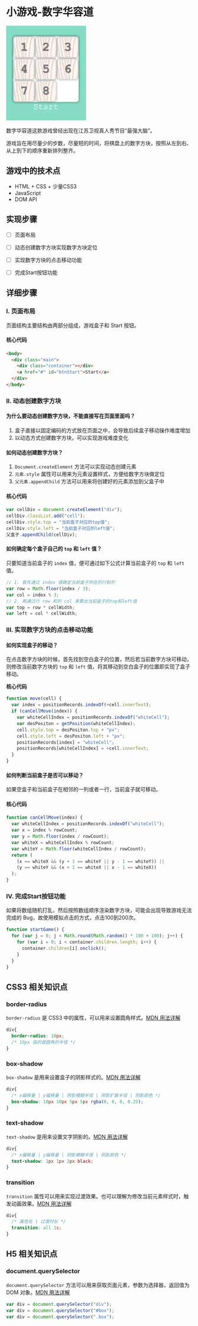 # 小游戏-数字华容道

<img src="game.png" style="zoom:25%;" />

数字华容道这款游戏曾经出现在江苏卫视真人秀节目“最强大脑”。

游戏旨在用尽量少的步数，尽量短的时间，将棋盘上的数字方块，按照从左到右、从上到下的顺序重新排列整齐。

## 游戏中的技术点

* HTML + CSS + 少量CSS3
* JavaScript
* DOM API

## 实现步骤

- [ ] 页面布局
- [ ] 动态创建数字方块实现数字方块定位
- [ ] 实现数字方块的点击移动功能
- [ ] 完成Start按钮功能



## 详细步骤

### I. 页面布局

页面结构主要结构由两部分组成，游戏盒子和 Start 按钮。

#### 核心代码

```html
<body>
  <div class="main">
    <div class="container"></div>
    <a href="#" id="btnStart">Start</a>
  </div>
</body>
```

### II. 动态创建数字方块

#### 为什么要动态创建数字方块，不能直接写在页面里面吗？

1. 盒子直接以固定编码的方式放在页面之中，会导致后续盒子移动操作难度增加
2. 以动态方式创建数字方块，可以实现游戏难度变化

#### 如何动态创建数字方块？

1. `Document.createElement` 方法可以实现动态创建元素
2. `元素.style` 属性可以用来为元素设置样式，方便给数字方块做定位
3. `父元素.appendChild` 方法可以用来将创建好的元素添加到父盒子中

#### 核心代码

```js
var cellDiv = document.createElement("div");
cellDiv.classList.add("cell");
cellDiv.style.top = "当前盒子对应的top值";
cellDiv.style.left = "当前盒子对应的left值";
父盒子.appendChild(cellDiv);
```

#### 如何确定每个盒子自己的 `top` 和 `left` 值？

只要知道当前盒子的 `index` 值，便可通过如下公式计算当前盒子的 `top` 和 `left` 值。

```js
// 1. 首先通过 index 值确定当前盒子所在的行和列
var row = Math.floor(index / 3);
var col = index % 3;
// 2. 再通过行 row 和列 col 来算出当前盒子的top和left值
var top = row * cellWidth;
var left = col * cellWidth;
```

### III. 实现数字方块的点击移动功能

#### 如何实现盒子的移动？

在点击数字方块的时候，首先找到空白盒子的位置，然后若当前数字方块可移动，则修改当前数字方块的 `top` 和 `left` 值，将其移动到空白盒子的位置即实现了盒子移动。

**核心代码**

```js
function move(cell) {
  var index = positionRecords.indexOf(+cell.innerText);
  if (canCellMove(index)) {
    var whiteCellIndex = positionRecords.indexOf("whiteCell");
    var desPositon = getPosition(whiteCellIndex);
    cell.style.top = desPositon.top + "px";
    cell.style.left = desPositon.left + "px";
    positionRecords[index] = "whiteCell";
    positionRecords[whiteCellIndex] = +cell.innerText;
  }
}
```

#### 如何判断当前盒子是否可以移动？

如果空盒子和当前盒子在相邻的一列或者一行，当前盒子就可移动。

#### 核心代码

```js
function canCellMove(index) {
  var whiteCellIndex = positionRecords.indexOf("whiteCell");
  var x = index % rowCount;
  var y = Math.floor(index / rowCount);
  var whiteX = whiteCellIndex % rowCount;
  var whiteY = Math.floor(whiteCellIndex / rowCount);
  return (
    (x == whiteX && (y + 1 == whiteY || y - 1 == whiteY)) ||
    (y == whiteY && (x + 1 == whiteX || x - 1 == whiteX))
  );
}
```



### IV. 完成Start按钮功能

如果将数组随机打乱，然后按照数组顺序渲染数字方块，可能会出现导致游戏无法完成的 Bug，故使用模拟点击的方式，点击100到200次。

```js
function startGame() {
  for (var j = 0; j < Math.round(Math.random() * 100 + 100); j++) {
    for (var i = 0; i < container.children.length; i++) {
      container.children[i].onclick();
    }
  }
}
```

## CSS3 相关知识点

### border-radius

`border-radius` 是 CSS3 中的属性，可以用来设置圆角样式。[MDN 用法详解](https://developer.mozilla.org/zh-CN/docs/Web/CSS/border-radius)

```css
div{
  border-radius: 10px;
  /* 10px 指的是圆角的半径 */
}
```

### box-shadow

`box-shadow` 是用来设置盒子的阴影样式的。[MDN 用法详解](https://developer.mozilla.org/zh-CN/docs/Web/CSS/box-shadow)

```css
div{
  /* x偏移量 | y偏移量 | 阴影模糊半径 | 阴影扩散半径 | 阴影颜色 */
  box-shadow: 10px 10px 5px 5px rgba(0, 0, 0, 0.25);
}
```

### text-shadow

`text-shadow` 是用来设置文字阴影的。[MDN 用法详解](https://developer.mozilla.org/zh-CN/docs/Web/CSS/text-shadow)

```css
div{
  /* x偏移量 | y偏移量 | 阴影模糊半径 | 阴影颜色 */
  text-shadow: 1px 1px 2px black;
}
```

### transition

`transition` 属性可以用来实现过渡效果。也可以理解为修改当前元素样式时，触发动画效果。[MDN 用法详解](https://developer.mozilla.org/zh-CN/docs/Web/CSS/transition)

```css
div{
  /* 属性名 | 过渡时长 */
  transition: all 1s;
}
```

## H5 相关知识点

### document.querySelector

`document.querySelector` 方法可以用来获取页面元素，参数为选择器，返回值为 DOM 对象。[MDN 用法详解](https://developer.mozilla.org/zh-CN/docs/Web/API/Document/querySelector)

```js
var div = document.querySelector("div");
var div = document.querySelector("#box");
var div = document.querySelector(".box");
```

